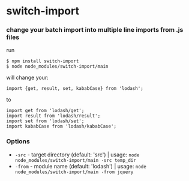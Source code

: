 # switch-import

### change your batch import into multiple line imports from .js files

run
```
$ npm install switch-import
$ node node_modules/switch-import/main
```
will change your:
```
import {get, result, set, kababCase} from 'lodash';
```
to
```
import get from 'lodash/get';
import result from 'lodash/result';
import set from 'lodash/set';
import kababCase from 'lodash/kababCase';
```

### Options
* `-src` - target directory (default: 'src') | usage: `node node_modules/switch-import/main -src temp_dir`
* `-from` - module name (default: 'lodash') | usage: `node node_modules/switch-import/main -from jquery`
